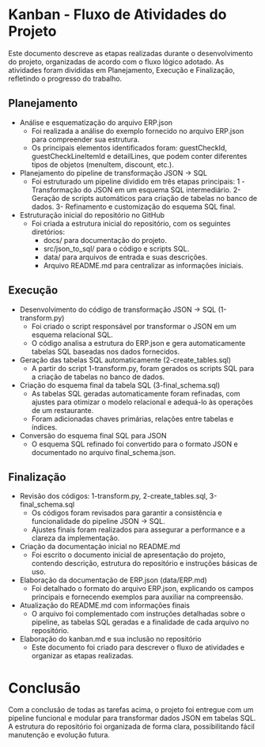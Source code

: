 # Kanban - Fluxo de Atividades do Projeto
Este documento descreve as etapas realizadas durante o desenvolvimento do projeto, organizadas de acordo com o fluxo lógico adotado. As atividades foram divididas em Planejamento, Execução e Finalização, refletindo o progresso do trabalho.

## Planejamento
- Análise e esquematização do arquivo ERP.json
  - Foi realizada a análise do exemplo fornecido no arquivo ERP.json para compreender sua estrutura.
  - Os principais elementos identificados foram: guestCheckId, guestCheckLineItemId e detailLines, que podem conter diferentes tipos de objetos (menuItem, discount, etc.).
- Planejamento do pipeline de transformação JSON → SQL
  - Foi estruturado um pipeline dividido em três etapas principais:
  1 -Transformação do JSON em um esquema SQL intermediário.
  2- Geração de scripts automáticos para criação de tabelas no banco de dados.
  3- Refinamento e customização do esquema SQL final.
- Estruturação inicial do repositório no GitHub
  - Foi criada a estrutura inicial do repositório, com os seguintes diretórios:
    - docs/ para documentação do projeto.
    - src/json_to_sql/ para o código e scripts SQL.
    - data/ para arquivos de entrada e suas descrições.
    - Arquivo README.md para centralizar as informações iniciais.

## Execução
- Desenvolvimento do código de transformação JSON → SQL (1-transform.py)
  - Foi criado o script responsável por transformar o JSON em um esquema relacional SQL.
  - O código analisa a estrutura do ERP.json e gera automaticamente tabelas SQL baseadas nos dados fornecidos.
- Geração das tabelas SQL automaticamente (2-create_tables.sql)
  - A partir do script 1-transform.py, foram gerados os scripts SQL para a criação de tabelas no banco de dados.
- Criação do esquema final da tabela SQL (3-final_schema.sql)
  - As tabelas SQL geradas automaticamente foram refinadas, com ajustes para otimizar o modelo relacional e adequá-lo às operações de um restaurante.
  - Foram adicionadas chaves primárias, relações entre tabelas e índices.
- Conversão do esquema final SQL para JSON
  - O esquema SQL refinado foi convertido para o formato JSON e documentado no arquivo final_schema.json.

## Finalização
- Revisão dos códigos: 1-transform.py, 2-create_tables.sql, 3-final_schema.sql
  - Os códigos foram revisados para garantir a consistência e funcionalidade do pipeline JSON → SQL.
  - Ajustes finais foram realizados para assegurar a performance e a clareza da implementação.
- Criação da documentação inicial no README.md
  - Foi escrito o documento inicial de apresentação do projeto, contendo descrição, estrutura do repositório e instruções básicas de uso.
- Elaboração da documentação de ERP.json (data/ERP.md)
  - Foi detalhado o formato do arquivo ERP.json, explicando os campos principais e fornecendo exemplos para auxiliar na compreensão.
- Atualização do README.md com informações finais
  - O arquivo foi complementado com instruções detalhadas sobre o pipeline, as tabelas SQL geradas e a finalidade de cada arquivo no repositório.
- Elaboração do kanban.md e sua inclusão no repositório
  - Este documento foi criado para descrever o fluxo de atividades e organizar as etapas realizadas.

# Conclusão
Com a conclusão de todas as tarefas acima, o projeto foi entregue com um pipeline funcional e modular para transformar dados JSON em tabelas SQL. A estrutura do repositório foi organizada de forma clara, possibilitando fácil manutenção e evolução futura.


